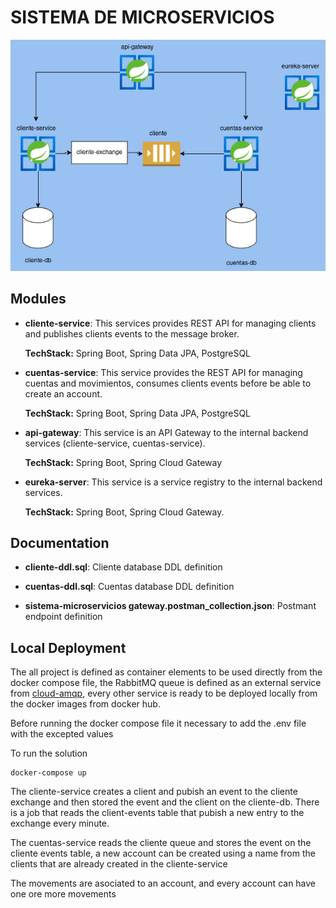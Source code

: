 # SISTEMA DE MICROSERVICIOS

![sistema-microservicios](docs/sistema-microservicios.png)

## Modules
* **cliente-service**:
  This services provides REST API for managing clients and publishes clients events to the message broker.

  **TechStack:** Spring Boot, Spring Data JPA, PostgreSQL


* **cuentas-service**:
  This service provides the REST API for managing cuentas and movimientos, consumes clients events before be able to create an account.

  **TechStack:** Spring Boot, Spring Data JPA, PostgreSQL


* **api-gateway**:
  This service is an API Gateway to the internal backend services (cliente-service, cuentas-service).

  **TechStack:** Spring Boot, Spring Cloud Gateway


* **eureka-server**:
  This service is a service registry to the internal backend services.

  **TechStack:** Spring Boot, Spring Cloud Gateway.

## Documentation

* **cliente-ddl.sql**:
Cliente database DDL definition


* **cuentas-ddl.sql**:
Cuentas database DDL definition


* **sistema-microservicios gateway.postman_collection.json**:
Postmant endpoint definition

## Local Deployment

The all project is defined as container elements to be used directly from the docker compose
file, the RabbitMQ queue is defined as an external service from [cloud-amqp](https://www.cloudamqp.com/),
every other service is ready to be deployed locally from the docker images from docker hub.

Before running the docker compose file it necessary to add the .env file with the excepted values

To run the solution
```dockerignore
docker-compose up
```

The cliente-service creates a client and pubish an event to the cliente exchange and then stored
the event and the client on the cliente-db. There is a job that reads the client-events table that pubish
a new entry to the exchange every minute.


The cuentas-service reads the cliente queue and stores the event on the cliente events table,
a new account can be created using a name from the clients that are already created in the cliente-service

The movements are asociated to an account, and every account can have one ore more movements

